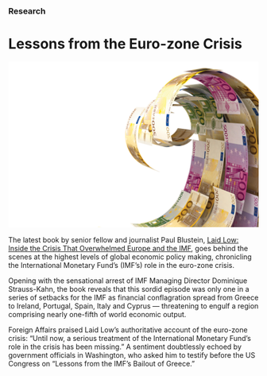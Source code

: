 ### Research

# Lessons from the Euro-zone Crisis

<div class="img-container">
  <img src="assets/laid_low_bg.jpg" alt="">
</div>

The latest book by senior fellow and journalist Paul Blustein, [Laid Low: Inside the Crisis That Overwhelmed Europe and the IMF](https://www.cigionline.org/publications/laid-low-inside-crisis-overwhelmed-europe-and-imf?source=ar2017 "Laid Low"), goes behind the scenes at the highest levels of global economic policy making, chronicling the International Monetary Fund’s (IMF’s) role in the euro-zone crisis.

Opening with the sensational arrest of IMF Managing Director Dominique Strauss-Kahn, the book reveals that this sordid episode was only one in a series of setbacks for the IMF as financial conflagration spread from Greece to Ireland, Portugal, Spain, Italy and Cyprus — threatening to engulf a region comprising nearly one-fifth of world economic output.

Foreign Affairs praised Laid Low’s authoritative account of the euro-zone crisis: “Until now, a serious treatment of the International Monetary Fund’s role in the crisis has been missing.” A sentiment doubtlessly echoed by government officials in Washington, who asked him to testify before the US Congress on “Lessons from the IMF’s Bailout of Greece.”
